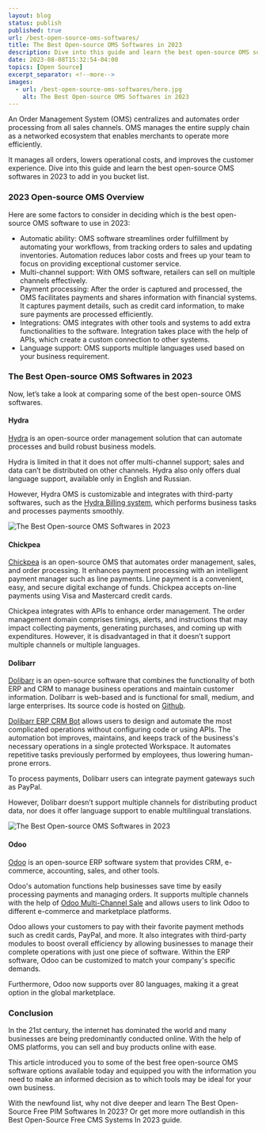 ```yaml
---
layout: blog
status: publish
published: true
url: /best-open-source-oms-softwares/
title: The Best Open-source OMS Softwares in 2023
description: Dive into this guide and learn the best open-source OMS softwares in 2023 to add in you bucket list.
date: 2023-08-08T15:32:54-04:00
topics: [Open Source]
excerpt_separator: <!--more-->
images:
  - url: /best-open-source-oms-softwares/hero.jpg
    alt: The Best Open-source OMS Softwares in 2023
---
```


An Order Management System (OMS) centralizes and automates order processing from all sales channels. OMS manages the entire supply chain as a networked ecosystem that enables merchants to operate more efficiently.

It manages all orders, lowers operational costs, and improves the customer experience. Dive into this guide and learn the best open-source OMS softwares in 2023 to add in you bucket list.
<!--more-->

### 2023 Open-source OMS Overview

Here are some factors to consider in deciding which is the best open-source OMS software to use in 2023:

- Automatic ability: OMS software streamlines order fulfillment by automating your workflows, from tracking orders to sales and updating inventories. Automation reduces labor costs and frees up your team to focus on providing exceptional customer service.
- Multi-channel support: With OMS software, retailers can sell on multiple channels effectively.
- Payment processing: After the order is captured and processed, the OMS facilitates payments and shares information with financial systems. It captures payment details, such as credit card information, to make sure payments are processed efficiently.
- Integrations: OMS integrates with other tools and systems to add extra functionalities to the software. Integration takes place with the help of APIs, which create a custom connection to other systems.
- Language support: OMS supports multiple languages used based on your business requirement.

### The Best Open-source OMS Softwares in 2023

Now, let’s take a look at comparing some of the best open-source OMS softwares.

#### Hydra

[Hydra](https://hydra-oms.com/) is an open-source order management solution that can automate processes and build robust business models.

Hydra is limited in that it does not offer multi-channel support; sales and data can’t be distributed on other channels. Hydra also only offers dual language support, available only in English and Russian.

However, Hydra OMS is customizable and integrates with third-party softwares, such as the [Hydra Billing system](https://hydra-billing.com/billing-system), which performs business tasks and processes payments smoothly.

![The Best Open-source OMS Softwares in 2023](/best-open-source-oms-softwares/hydra-best-open-source-oms-softwares.jpg)

#### Chickpea

[Chickpea](https://chikpea.com/) is an open-source OMS that automates order management, sales, and order processing. It enhances payment processing with an intelligent payment manager such as line payments. Line payment is a convenient, easy, and secure digital exchange of funds. Chickpea accepts on-line payments using Visa and Mastercard credit cards.

Chickpea integrates with APIs to enhance order management. The order management domain comprises timings, alerts, and instructions that may impact collecting payments, generating purchases, and coming up with expenditures. However, it is disadvantaged in that it doesn’t support multiple channels or multiple languages.

#### Dolibarr

[Dolibarr](https://www.dolibarr.org/documentation-home.php) is an open-source software that combines the functionality of both ERP and CRM to manage business operations and maintain customer information. Dolibarr is web-based and is functional for small, medium, and large enterprises. Its source code is hosted on [Github](https://github.com/Dolibarr/dolibarr).

[Dolibarr ERP CRM Bot](https://www.airslate.com/bot/explore/extract-from-dolibarr-erp-crm-bot) allows users to design and automate the most complicated operations without configuring code or using APIs. The automation bot improves, maintains, and keeps track of the business's necessary operations in a single protected Workspace. It automates repetitive tasks previously performed by employees, thus lowering human-prone errors.

To process payments, Dolibarr users can integrate payment gateways such as PayPal.

However, Dolibarr doesn’t support multiple channels for distributing product data, nor does it offer language support to enable multilingual translations.

![The Best Open-source OMS Softwares in 2023](/best-open-source-oms-softwares/dolibarr-best-open-source-oms-softwares.jpg)

#### Odoo

[Odoo](https://www.odoo.com/documentation/user/14.0/) is an open-source ERP software system that provides CRM, e-commerce, accounting, sales, and other tools.

Odoo's automation functions help businesses save time by easily processing payments and managing orders. It supports multiple channels with the help of [Odoo Multi-Channel Sale](https://apps.odoo.com/apps/modules/9.0/odoo_multi_channel_sale/) and allows users to link Odoo to different e-commerce and marketplace platforms.

Odoo allows your customers to pay with their favorite payment methods such as credit cards, PayPal, and more. It also integrates with third-party modules to boost overall efficiency by allowing businesses to manage their complete operations with just one piece of software. Within the ERP software, Odoo can be customized to match your company's specific demands.

Furthermore, Odoo now supports over 80 languages, making it a great option in the global marketplace.

### Conclusion

In the 21st century, the internet has dominated the world and many businesses are being predominantly conducted online. With the help of OMS platforms, you can sell and buy products online with ease.

This article introduced you to some of the best free open-source OMS software options available today and equipped you with the information you need to make an informed decision as to which tools may be ideal for your own business.

With the newfound list, why not dive deeper and learn The Best Open-Source Free PIM Softwares In 2023? Or get more more outlandish in this Best Open-Source Free CMS Systems In 2023 guide.